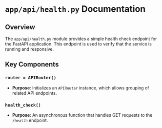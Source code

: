 # `app/api/health.py` Documentation

## Overview

The `app/api/health.py` module provides a simple health check endpoint for the FastAPI application. This endpoint is used to verify that the service is running and responsive.

## Key Components

### `router = APIRouter()`
- **Purpose**: Initializes an `APIRouter` instance, which allows grouping of related API endpoints.

### `health_check()`
- **Purpose**: An asynchronous function that handles GET requests to the `/health` endpoint.